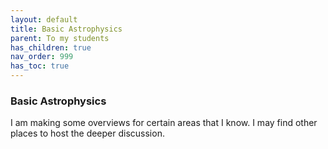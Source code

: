 ```yaml
---
layout: default
title: Basic Astrophysics
parent: To my students
has_children: true
nav_order: 999
has_toc: true
---
```



### Basic Astrophysics

I am making some overviews for certain areas that I know. I may find other places to host the deeper discussion.
